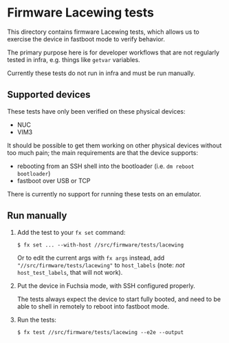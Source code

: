 # Firmware Lacewing tests

This directory contains firmware Lacewing tests, which allows us to exercise the
device in fastboot mode to verify behavior.

The primary purpose here is for developer workflows that are not regularly
tested in infra, e.g. things like `getvar` variables.

Currently these tests do not run in infra and must be run manually.

## Supported devices

These tests have only been verified on these physical devices:

* NUC
* VIM3

It should be possible to get them working on other physical devices without too
much pain; the main requirements are that the device supports:

* rebooting from an SSH shell into the bootloader (i.e. `dm reboot bootloader`)
* fastboot over USB or TCP

There is currently no support for running these tests on an emulator.

## Run manually

1.  Add the test to your `fx set` command:

    ```shell
    $ fx set ... --with-host //src/firmware/tests/lacewing
    ```

    Or to edit the current args with `fx args` instead, add `"//src/firmware/tests/lacewing"` to
    `host_labels` (note: *not* `host_test_labels`, that will not work).

2.  Put the device in Fuchsia mode, with SSH configured properly.

    The tests always expect the device to start fully booted, and need to be
    able to shell in remotely to reboot into fastboot mode.

3.  Run the tests:

    ```
    $ fx test //src/firmware/tests/lacewing --e2e --output
    ```
